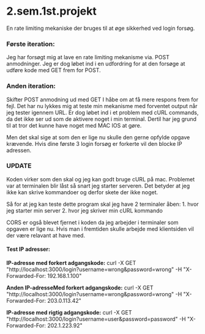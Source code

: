 # 2.sem.1st.projekt

En rate limiting mekaniske der bruges til at øge sikkerhed ved login forsøg.

### Første iteration:

Jeg har forsøgt mig at lave en rate limiting mekanisme via. POST anmodninger. Jeg er dog løbet ind i en udfordring for at den forsøge at udføre kode med GET frem for POST.

### Anden iteration:

Skifter POST anmodning ud med GET I håbe om at få mere respons frem for fejl. Det har nu lykkes mig at teste min mekanisme med forventet output når jeg tester igennem URL. Er dog løbet ind i et problem med cURL commands, da det ikke ser ud som de aktivere noget i min terminal. Dertil har jeg grund til at tror det kunne have noget med MAC IOS at gøre.

Men det skal sige at som den er lige nu skulle den gerne opfylde opgave krævende. Hvis dine første 3 login forsøg er forkerte vil den blocke IP adressen.

### UPDATE

Koden virker som den skal og jeg kan godt bruge cURL på mac. Problemet var at terminalen blir låst så snart jeg starter serveren. Det betyder at jeg ikke kan skrive kommandoer og derfor skete der ikke noget.

Så for at jeg kan teste dette program skal jeg have 2 terminaler åben: 1. hvor jeg starter min server 2. hvor jeg skriver min cURL kommando

CORS er også blevet fjernet i koden da jeg arbejder i terminaler som opgaven er lige nu. Hvis man i fremtiden skulle arbejde med klientsiden vil der være relavant at have med.

#### Test IP adresser:

**IP-adresse med forkert adgangskode:** curl -X GET "http://localhost:3000/login?username=wrong&password=wrong" -H "X-Forwarded-For: 192.168.1.100"

**Anden IP-adresseMed forkert adgangskode:** curl -X GET "http://localhost:3000/login?username=wrong&password=wrong" -H "X-Forwarded-For: 203.0.113.42"

**IP-adresse med rigtig adgangskode:** curl -X GET "http://localhost:3000/login?username=user&password=password" -H "X-Forwarded-For: 202.1.223.92"

